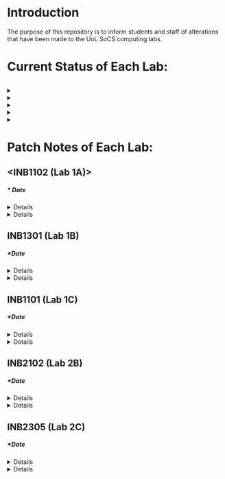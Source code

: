 # Introduction
The purpose of this repository is to inform students and staff of alterations that have been made to the UoL SoCS computing labs.

# Current Status of Each Lab:
## 
<details>
    <summary><INB1102 (Lab 1A)></summary>
    * Case : ?\  
    * Motherboard : ?\  
    * CPU : ?\
    * GPU : ?\  
    * PSU : ?\ 
    * OS(s) : ?\  
    * RAM : ?\
    * Storage : ?\  
    * Software: ?\ 
</details>

<details>
    <summary><INB1301 (Lab 1B)></summary>
    * Case : ?  
    * Motherboard : ?  
    * CPU : ?  
    * GPU : ?  
    * PSU : ?  
    * OS(s) : ?  
    * RAM : ?  
    * Storage : ?  
    * Software: ?  
</details>
  
<details>
    <summary><INB1101 (Lab 1C)></summary>
    * Case : ?  
    * Motherboard : ?  
    * CPU : ?  
    * GPU : ?  
    * PSU : ?  
    * OS(s) : ?  
    * RAM : ?  
    * Storage : ?  
    * Software: ?  
</details>
  
<details>
    <summary><INB2102 (Lab 2B)></summary>
    * Case : ?  
    * Motherboard : ?  
    * CPU : ?  
    * GPU : ?  
    * PSU : ?  
    * OS(s) : ?  
    * RAM : ?  
    * Storage : ?  
    * Software: ?  
</details>
  
<details>
    <summary><INB2305 (Lab 2C)></summary>
    * Case : ?  
    * Motherboard : ?  
    * CPU : ?  
    * GPU : ?  
    * PSU : ?  
    * OS(s) : ?  
    * RAM : ?  
    * Storage : ?  
    * Software: ? 
</details>

# Patch Notes of Each Lab:
## <INB1102 (Lab 1A)>
##### * Date  
<details>
  Details of Patch Here!
</details>

<details>
  Details of Patch Here!
</details>

## INB1301 (Lab 1B)
##### *Date  
<details>
  Details of Patch Here!
</details>

<details>
  Details of Patch Here!
</details>

## INB1101 (Lab 1C)
##### *Date  
<details>
  Details of Patch Here!
</details>

<details>
  Details of Patch Here!
</details>

## INB2102 (Lab 2B)
##### *Date  
<details>
  Details of Patch Here!
</details>

<details>
  Details of Patch Here!
</details>

## INB2305 (Lab 2C)
##### *Date  
<details>
  Details of Patch Here!
</details>

<details>
  Details of Patch Here!
</details>
